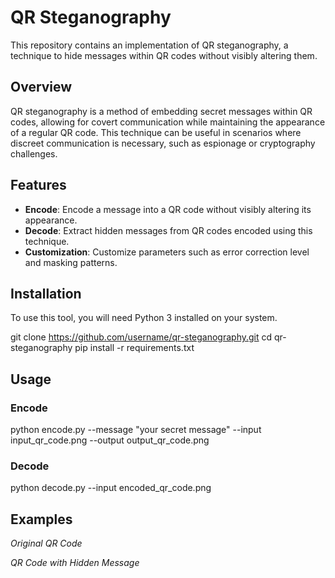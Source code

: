 # QR Steganography

This repository contains an implementation of QR steganography, a technique to hide messages within QR codes without visibly altering them. 

## Overview

QR steganography is a method of embedding secret messages within QR codes, allowing for covert communication while maintaining the appearance of a regular QR code. This technique can be useful in scenarios where discreet communication is necessary, such as espionage or cryptography challenges.

## Features

- **Encode**: Encode a message into a QR code without visibly altering its appearance.
- **Decode**: Extract hidden messages from QR codes encoded using this technique.
- **Customization**: Customize parameters such as error correction level and masking patterns.

## Installation

To use this tool, you will need Python 3 installed on your system.


git clone https://github.com/username/qr-steganography.git
cd qr-steganography
pip install -r requirements.txt


## Usage

### Encode


python encode.py --message "your secret message" --input input_qr_code.png --output output_qr_code.png


### Decode


python decode.py --input encoded_qr_code.png


## Examples


*Original QR Code*


*QR Code with Hidden Message*


